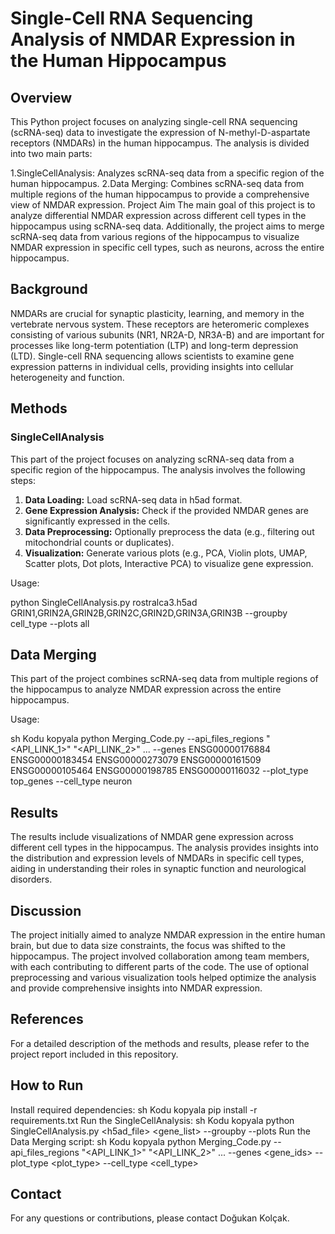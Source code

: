 # Single-Cell RNA Sequencing Analysis of NMDAR Expression in the Human Hippocampus
## Overview
This Python project focuses on analyzing single-cell RNA sequencing (scRNA-seq) data to investigate the expression of N-methyl-D-aspartate receptors (NMDARs) in the human hippocampus. The analysis is divided into two main parts:

1.SingleCellAnalysis: Analyzes scRNA-seq data from a specific region of the human hippocampus.
2.Data Merging: Combines scRNA-seq data from multiple regions of the human hippocampus to provide a comprehensive view of NMDAR expression.
Project Aim
The main goal of this project is to analyze differential NMDAR expression across different cell types in the hippocampus using scRNA-seq data. Additionally, the project aims to merge scRNA-seq data from various regions of the hippocampus to visualize NMDAR expression in specific cell types, such as neurons, across the entire hippocampus.

## Background
NMDARs are crucial for synaptic plasticity, learning, and memory in the vertebrate nervous system. These receptors are heteromeric complexes consisting of various subunits (NR1, NR2A-D, NR3A-B) and are important for processes like long-term potentiation (LTP) and long-term depression (LTD). Single-cell RNA sequencing allows scientists to examine gene expression patterns in individual cells, providing insights into cellular heterogeneity and function.

## Methods
### SingleCellAnalysis
This part of the project focuses on analyzing scRNA-seq data from a specific region of the hippocampus. The analysis involves the following steps:

1. **Data Loading:** Load scRNA-seq data in h5ad format.
2. **Gene Expression Analysis:** Check if the provided NMDAR genes are significantly expressed in the cells.
3. **Data Preprocessing:** Optionally preprocess the data (e.g., filtering out mitochondrial counts or duplicates).
4. **Visualization:** Generate various plots (e.g., PCA, Violin plots, UMAP, Scatter plots, Dot plots, Interactive PCA) to visualize gene expression.

Usage:

python SingleCellAnalysis.py rostralca3.h5ad GRIN1,GRIN2A,GRIN2B,GRIN2C,GRIN2D,GRIN3A,GRIN3B --groupby cell_type --plots all

## Data Merging
This part of the project combines scRNA-seq data from multiple regions of the hippocampus to analyze NMDAR expression across the entire hippocampus.

Usage:

sh
Kodu kopyala
python Merging_Code.py --api_files_regions "<API_LINK_1>" "<API_LINK_2>" ... --genes ENSG00000176884 ENSG00000183454 ENSG00000273079 ENSG00000161509 ENSG00000105464 ENSG00000198785 ENSG00000116032 --plot_type top_genes --cell_type neuron

## Results
The results include visualizations of NMDAR gene expression across different cell types in the hippocampus. The analysis provides insights into the distribution and expression levels of NMDARs in specific cell types, aiding in understanding their roles in synaptic function and neurological disorders.

## Discussion
The project initially aimed to analyze NMDAR expression in the entire human brain, but due to data size constraints, the focus was shifted to the hippocampus. The project involved collaboration among team members, with each contributing to different parts of the code. The use of optional preprocessing and various visualization tools helped optimize the analysis and provide comprehensive insights into NMDAR expression.

## References
For a detailed description of the methods and results, please refer to the project report included in this repository.

## How to Run
Install required dependencies:
sh
Kodu kopyala
pip install -r requirements.txt
Run the SingleCellAnalysis:
sh
Kodu kopyala
python SingleCellAnalysis.py <h5ad_file> <gene_list> --groupby <groupby> --plots <plots>
Run the Data Merging script:
sh
Kodu kopyala
python Merging_Code.py --api_files_regions "<API_LINK_1>" "<API_LINK_2>" ... --genes <gene_ids> --plot_type <plot_type> --cell_type <cell_type>

## Contact
For any questions or contributions, please contact Doğukan Kolçak.
